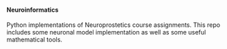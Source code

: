#### Neuroinformatics

Python implementations of Neuroprostetics course assignments. This repo includes some neuronal model implementation as well as some useful mathematical tools.